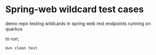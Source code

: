 Spring-web wildcard test cases
==============================

demo repo testing wildcards in spring web rest endpoints running on quarkus

to run;

`mvn clean test`
